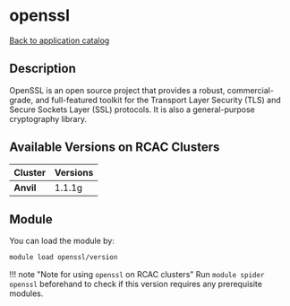 # openssl

[Back to application catalog](../app_catalog.md)

## Description
OpenSSL is an open source project that provides a robust, commercial- grade, and full-featured toolkit for the Transport Layer Security (TLS) and Secure Sockets Layer (SSL) protocols. It is also a general-purpose cryptography library.

## Available Versions on RCAC Clusters
|Cluster|Versions|
|---|---|
|**Anvil**|1.1.1g|

## Module
You can load the module by:

```bash
module load openssl/version
```

!!! note "Note for using `openssl` on RCAC clusters"
    Run `module spider openssl` beforehand to check if this version requires any prerequisite modules.
